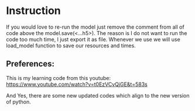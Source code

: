 # Instruction

If you would love to re-run the model just remove the comment from all of code above the model.save(<...h5>). The reason is I do not want to run the code too much time, I just export it as file. Whenever we use we will use load_model function to save our resources and times.


## Preferences:
This is my learning code from this youtube: https://www.youtube.com/watch?v=t0EzVCvQjGE&t=583s

And Yes, there are some new updated codes which align to the new version of python.

